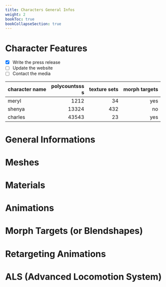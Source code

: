 ```yaml
---
title: Characters General Infos
weight: 2
bookToc: true
bookCollapseSection: true
---
```


# Character Features

- [x] Write the press release
- [ ] Update the website
- [ ] Contact the media

| character name | polycountsss<br>s | texture sets | morph targets |
|----------------|------------------:|-------------:|--------------:|
| meryl          |              1212 |           34 |           yes |
| shenya         |             13324 |          432 |            no |
| charles        |             43543 |           23 |           yes |




# General Informations

# Meshes

# Materials

# Animations



# Morph Targets (or Blendshapes)

# Retargeting Animations

# ALS (Advanced Locomotion System)

